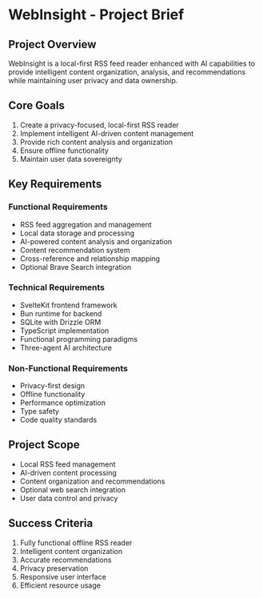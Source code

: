 # WebInsight - Project Brief

## Project Overview

WebInsight is a local-first RSS feed reader enhanced with AI capabilities to provide intelligent content organization, analysis, and recommendations while maintaining user privacy and data ownership.

## Core Goals

1. Create a privacy-focused, local-first RSS reader
2. Implement intelligent AI-driven content management
3. Provide rich content analysis and organization
4. Ensure offline functionality
5. Maintain user data sovereignty

## Key Requirements

### Functional Requirements

- RSS feed aggregation and management
- Local data storage and processing
- AI-powered content analysis and organization
- Content recommendation system
- Cross-reference and relationship mapping
- Optional Brave Search integration

### Technical Requirements

- SvelteKit frontend framework
- Bun runtime for backend
- SQLite with Drizzle ORM
- TypeScript implementation
- Functional programming paradigms
- Three-agent AI architecture

### Non-Functional Requirements

- Privacy-first design
- Offline functionality
- Performance optimization
- Type safety
- Code quality standards

## Project Scope

- Local RSS feed management
- AI-driven content processing
- Content organization and recommendations
- Optional web search integration
- User data control and privacy

## Success Criteria

1. Fully functional offline RSS reader
2. Intelligent content organization
3. Accurate recommendations
4. Privacy preservation
5. Responsive user interface
6. Efficient resource usage
